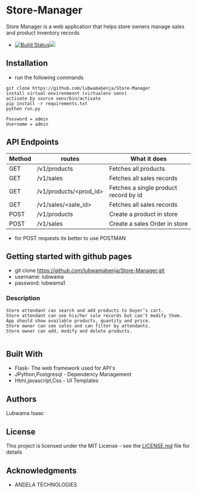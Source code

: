 # Store-Manager

Store Manager is a web application that helps store owners manage sales and product inventory records
* [![Build Status](https://travis-ci.org/lubwamabenja/Store-Manager.svg?branch=challenge-2)](https://travis-ci.org/lubwamabenja/Store-Manager)<a href="https://codeclimate.com/github/lubwamabenja/Store-Manager/maintainability"><img src="https://api.codeclimate.com/v1/badges/b62d23c140bf51e17a9f/maintainability" /></a>


## Installation
* run the following commands
```
git clone https://github.com/lubwamabenja/Store-Manager
install virtual environmennt (virtualenv venv)
activate by source venv/bin/activate
pip install -r requirements.txt
python run.py

Password = admin
Username = admin

```
## API Endpoints

| Method        | routes        		| What it does              		|
| ------------- | ----------------------------- | ------------------------------------	|
|   GET         | /v1/products          	| Fetches all products      		|
|   GET         | /v1/sales	        	| Fetches all sales records 		|
|   GET         | /v1/products/<prod_id>	| Fetches a single product record by id |
|   GET         |  /v1/sales/<sale_id>		| Fetches all sales records 		|
|   POST        |  /v1/products			| Create a product in store 		|
|   POST        |  /v1/sales			| Create a sales Order in store		|
    
 * for POST requests its better to use  POSTMAN
 
 
 



## Getting started with github pages 
* git clone https://github.com/lubwamabenja/Store-Manager.git
* username: lubwama
* password: lubwama1
### Description
```
Store attendant can search and add products to buyer’s cart.
Store attendant can see his/her sale records but can’t modify them.
App should show available products, quantity and price.
Store owner can see sales and can filter by attendants.
Store owner can add, modify and delete products.


```

## Built With

* Flask- The web framework used for API's
* JPython,Postgresql - Dependency Management
* Html,javascript,Css  - UI Templates



## Authors

Lubwama Isaac

## License

This project is licensed under the MIT License - see the [LICENSE.md](LICENSE.md) file for details

## Acknowledgments

* ANDELA TECHNOLOGIES
